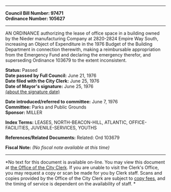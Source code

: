 * * * * *  
  
**Council Bill Number: [](#h0)[](#h2)97471**   
**Ordinance Number: 105627**  
  
* * * * *  
  
AN ORDINANCE authorizing the lease of office space in a building owned by the Nieder manufacturing Company at 2820-2824 Empire Way South, increasing an Object of Expenditure in the 1976 Budget of the Building Department in connection therewith, making a reimbursable appropriation from the Emergency Fund and declaring the emergency therefor, and superseding Ordinance 103679 to the extent inconsistent.  
  
**Status:** Passed   
**Date passed by Full Council:** June 21, 1976   
**Date filed with the City Clerk:** June 25, 1976   
**Date of Mayor's signature:** June 25, 1976   
[(about the signature date)](/~public/approvaldate.htm)   
  
  
**Date introduced/referred to committee:** June 7, 1976   
**Committee:** Parks and Public Grounds   
**Sponsor:** MILLER   
  
**Index Terms:** LEASES, NORTH-BEACON-HILL, ATLANTIC, OFFICE-FACILITIES, JUVENILE-SERVICES, YOUTHS  
  
**References/Related Documents:** Related: Ord 103679  
  
**Fiscal Note:** *(No fiscal note available at this time)*  
  
* * * * *  
  
*No text for this document is available on-line. You may view this document at [the Office of the City Clerk](http://www.seattle.gov/leg/clerk/contactUs.htm). If you are unable to visit the Clerk's Office, you may request a copy or scan be made for you by Clerk staff. Scans and copies provided by the Office of the City Clerk are subject to [copy fees](http://clerk.seattle.gov/~public/clerkfees.htm), and the timing of service is dependent on the availability of staff. *  
  
  
